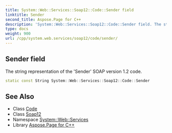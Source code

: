 ```yaml
---
title: System::Web::Services::Soap12::Code::Sender field
linktitle: Sender
second_title: Aspose.Page for C++
description: 'System::Web::Services::Soap12::Code::Sender field. The string representation of the ''Sender'' SOAP version 1.2 code in C++.'
type: docs
weight: 900
url: /cpp/system.web.services/soap12/code/sender/
---
```

## Sender field


The string representation of the 'Sender' SOAP version 1.2 code.

```cpp
static const String System::Web::Services::Soap12::Code::Sender
```

## See Also

* Class [Code](../)
* Class [Soap12](../../)
* Namespace [System::Web::Services](../../../)
* Library [Aspose.Page for C++](../../../../)

